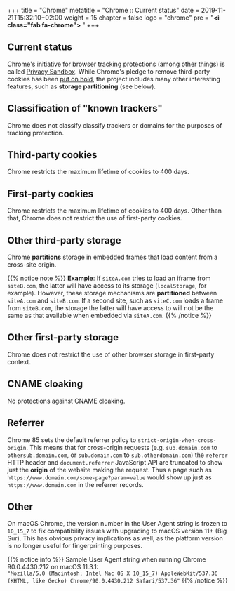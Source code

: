 +++
title = "Chrome"
metatitle = "Chrome :: Current status"
date = 2019-11-21T15:32:10+02:00
weight = 15
chapter = false
logo = "chrome"
pre = "<b><i class=\"fab fa-chrome\"></i> </b>"
+++
## Current status

Chrome's initiative for browser tracking protections (among other things) is called [Privacy Sandbox](https://www.privacysandbox.com/). While Chrome's pledge to remove third-party cookies has been [put on hold](https://privacysandbox.com/news/privacy-sandbox-update/), the project includes many other interesting features, such as **storage partitioning** (see below).

## Classification of "known trackers"

Chrome does not classify classify trackers or domains for the purposes of tracking protection.

## Third-party cookies

Chrome restricts the maximum lifetime of cookies to 400 days. 

## First-party cookies

Chrome restricts the maximum lifetime of cookies to 400 days. Other than that, Chrome does not restrict the use of first-party cookies.

## Other third-party storage

Chrome **partitions** storage in embedded frames that load content from a cross-site origin.

{{% notice note %}}
**Example**: If `siteA.com` tries to load an iframe from `siteB.com`, the latter will have access to its storage (`localStorage`, for example). However, these storage mechanisms are **partitioned** between `siteA.com` and `siteB.com`. If a second site, such as `siteC.com` loads a frame from `siteB.com`, the storage the latter will have access to will not be the same as that available when embedded via `siteA.com`.
{{% /notice %}}


## Other first-party storage

Chrome does not restrict the use of other browser storage in first-party context.

## CNAME cloaking

No protections against CNAME cloaking.

## Referrer

Chrome 85 sets the default referrer policy to `strict-origin-when-cross-origin`. This means that for cross-origin requests (e.g. `sub.domain.com` to `othersub.domain.com`, or `sub.domain.com` to `sub.otherdomain.com`) the `referer` HTTP header and `document.referrer` JavaScript API are truncated to show just the **origin** of the website making the request. Thus a page such as `https://www.domain.com/some-page?param=value` would show up just as `https://www.domain.com` in the referrer records.

## Other

On macOS Chrome, the version number in the User Agent string is frozen to `10_15_7` to fix compatibility issues with upgrading to macOS version 11+ (Big Sur). This has obvious privacy implications as well, as the platform version is no longer useful for fingerprinting purposes.

{{% notice info %}}
Sample User Agent string when running Chrome 90.0.4430.212 on macOS 11.3.1:<br/>
`"Mozilla/5.0 (Macintosh; Intel Mac OS X 10_15_7) AppleWebKit/537.36 (KHTML, like Gecko) Chrome/90.0.4430.212 Safari/537.36"`
{{% /notice %}}
